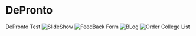# DePronto
DePronto Test 
![SlideShow](https://user-images.githubusercontent.com/90642401/159257794-b5383c1f-0501-41a0-952b-75d298e407fa.png)
![FeedBack Form](https://user-images.githubusercontent.com/90642401/159257801-4831fb64-2a71-4796-894f-3df0142db7a1.png)
![BLog](https://user-images.githubusercontent.com/90642401/159257805-44e5490f-3e11-4e93-8354-f31f6adfd5db.png)
![Order College List](https://user-images.githubusercontent.com/90642401/159257809-19e6778f-e9b3-4980-b16f-bd074013dabd.png)
